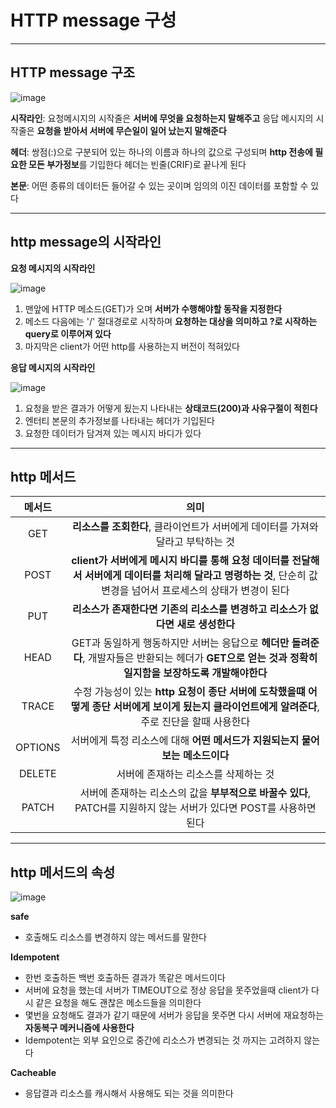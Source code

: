 # HTTP message 구성
---

## HTTP message 구조
![image](https://user-images.githubusercontent.com/104821475/187861516-b61f5c31-d74e-403b-a1a9-acce6a3eea9e.png)

**시작라인**: 요청메시지의 시작줄은 **서버에 무엇을 요청하는지 말해주고**  응답 메시지의 시작줄은 **요청을 받아서 서버에 무슨일이 일어 났는지 말해준다**

**헤더**: 쌍점(:)으로 구분되어 있는 하나의 이름과 하나의 값으로 구성되며 **http 전송에 필요한 모든 부가정보**를 기입한다
헤더는 빈줄(CRIF)로 끝나게 된다

**본문**: 어떤 종류의 데이터든 들어갈 수 있는 곳이며 임의의 이진 데이터를 포함할 수 있다

---

## http message의 시작라인

**요청 메시지의 시작라인**

![image](https://user-images.githubusercontent.com/104821475/187862997-e0455f5c-ef24-40dc-909d-99683ddb9475.png)

 1. 맨앞에 HTTP 메소드(GET)가 오며 **서버가 수행해야할 동작을 지정한다**
 2. 메소드 다음에는 '/' 절대경로로 시작하며 **요청하는 대상을 의미하고 ?로 시작하는 query로 이루어져 있다**
 3. 마지막은 client가 어떤 http를 사용하는지 버전이 적혀있다

**응답 메시지의 시작라인**

![image](https://user-images.githubusercontent.com/104821475/187863792-90080815-d8f3-4b4b-b1e0-605df7b903aa.png)


 1. 요청을 받은 결과가 어떻게 됬는지 나타내는 **상태코드(200)과 사유구절이 적힌다**
 2. 엔터티 본문의 추가정보를 나타내는 헤더가 기입된다
 3. 요청한 데이터가 담겨져 있는 메시지 바디가 있다

----

## http 메서드

| 메서드 | 의미 |
 |:---:|:---:|
| GET | **리소스를 조회한다**, 클라이언트가 서버에게 데이터를 가져와달라고 부탁하는 것 | 
| POST | **client가 서버에게 메시지 바디를 통해 요청 데이터를 전달해서 서버에게 데이터를 처리해 달라고 명령하는 것**, 단순히 값 변경을 넘어서 프로세스의 상태가 변경이 된다 |
| PUT | **리소스가 존재한다면 기존의 리소스를 변경하고 리소스가 없다면 새로 생성한다** |
| HEAD | GET과 동일하게 행동하지만 서버는 응답으로 **헤더만 돌려준다**, 개발자들은 반환되는 헤더가 **GET으로 얻는 것과 정확히 일지함을 보장하도록 개발해야한다** |
| TRACE | 수정 가능성이 있는 **http 요청이 종단 서버에 도착했을떄 어떻게 종단 서버에게 보이게 됬는지 클라이언트에게 알려준다**, 주로 진단을 할때 사용한다 |
| OPTIONS | 서버에게 특정 리소스에 대해 **어떤 메서드가 지원되는지 물어보는 메소드이다**
| DELETE | 서버에 존재하는 리소스를 삭제하는 것 |
| PATCH | 서버에 존재하는 리소스의 값을 **부부적으로 바꿀수 있다**, PATCH를 지원하지 않는 서버가 있다면 POST를 사용하면 된다 |
 
 ----
 
 ## http 메서드의 속성
 
 ![image](https://user-images.githubusercontent.com/104821475/188272447-f6ef8740-4a2c-4108-9f0a-632a9335dfa4.png)

**safe**
 - 호출해도 리소스를 변경하지 않는 메서드를 말한다

**Idempotent**
 - 한번 호출하든 백번 호출하든 결과가 똑같은 메서드이다
 - 서버에 요청을 했는데 서버가 TIMEOUT으로 정상 응답을 못주었을때 client가 다시 같은 요청을 해도 괜찮은 메소드들을 의미한다
 - 몇번을 요청해도 결과가 같기 때문에 서버가 응답을 못주면 다시 서버에 재요청하는 **자동복구 메커니즘에 사용한다**
 - Idempotent는 외부 요인으로 중간에 리소스가 변경되는 것 까지는 고려하지 않는다

**Cacheable**
 - 응답결과 리소스를 캐시해서 사용해도 되는 것을 의미한다






